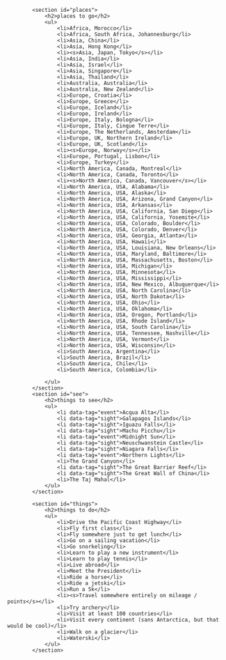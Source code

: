 			<section id="places">
				<h2>places to go</h2>
				<ul>
					<li>Africa, Morocco</li>
					<li>Africa, South Africa, Johannesburg</li>
					<li>Asia, China</li>
					<li>Asia, Hong Kong</li>
					<li><s>Asia, Japan, Tokyo</s></li>
					<li>Asia, India</li>
					<li>Asia, Israel</li>
					<li>Asia, Singapore</li>				
					<li>Asia, Thailand</li>
					<li>Australia, Australia</li>
					<li>Australia, New Zealand</li>
					<li>Europe, Croatia</li>
					<li>Europe, Greece</li>
					<li>Europe, Iceland</li>
					<li>Europe, Ireland</li>
					<li>Europe, Italy, Bologna</li>
					<li>Europe, Italy, Cinque Terre</li>
					<li>Europe, The Netherlands, Amsterdam</li>
					<li>Europe, UK, Northern Ireland</li>
					<li>Europe, UK, Scotland</li>
					<li><s>Europe, Norway</s></li>
					<li>Europe, Portugal, Lisbon</li>					
					<li>Europe, Turkey</li>
					<li>North America, Canada, Montreal</li>					
					<li>North America, Canada, Toronto</li>
					<li><s>North America, Canada, Vancouver</s></li>
					<li>North America, USA, Alabama</li>
					<li>North America, USA, Alaska</li>
					<li>North America, USA, Arizona, Grand Canyon</li>
					<li>North America, USA, Arkansas</li>
					<li>North America, USA, California, San Diego</li>
					<li>North America, USA, California, Yosemite</li>
					<li>North America, USA, Colorado, Boulder</li>
					<li>North America, USA, Colorado, Denver</li>
					<li>North America, USA, Georgia, Atlanta</li>
					<li>North America, USA, Hawaii</li>
					<li>North America, USA, Louisiana, New Orleans</li>
					<li>North America, USA, Maryland, Baltimore</li>
					<li>North America, USA, Massachusetts, Boston</li>
					<li>North America, USA, Michigan</li>
					<li>North America, USA, Minnesota</li>
					<li>North America, USA, Mississippi</li>
					<li>North America, USA, New Mexico, Albuquerque</li>
					<li>North America, USA, North Carolina</li>
					<li>North America, USA, North Dakota</li>
					<li>North America, USA, Ohio</li>
					<li>North America, USA, Oklahoma</li>
					<li>North America, USA, Oregon, Portland</li>
					<li>North America, USA, Rhode Island</li>
					<li>North America, USA, South Carolina</li>
					<li>North America, USA, Tennessee, Nashville</li>					
					<li>North America, USA, Vermont</li>
					<li>North America, USA, Wisconsin</li>
					<li>South America, Argentina</li>
					<li>South America, Brazil</li>					
					<li>South America, Chile</li>
					<li>South America, Colombia</li>

				</ul>
			</section>
			<section id="see">
				<h2>things to see</h2>
				<ul>
					<li data-tag="event">Acqua Alta</li>
					<li data-tag="sight">Galapagos Islands</li>
					<li data-tag="sight">Iguazu Falls</li>
					<li data-tag="sight">Machu Picchu</li>
					<li data-tag="event">Midnight Sun</li>
					<li data-tag="sight">Neuschwanstein Castle</li>
					<li data-tag="sight">Niagara Falls</li>
					<li data-tag="event">Northern Lights</li>					
					<li>The Grand Canyon</li>
					<li data-tag="sight">The Great Barrier Reef</li>
					<li data-tag="sight">The Great Wall of China</li>
					<li>The Taj Mahal</li>
				</ul>
			</section>

			<section id="things">
				<h2>things to do</h2>
				<ul>
					<li>Drive the Pacific Coast Highway</li>
					<li>Fly first class</li>
					<li>Fly somewhere just to get lunch</li>
					<li>Go on a sailing vacation</li>
					<li>Go snorkeling</li>
					<li>Learn to play a new instrument</li>
					<li>Learn to play tennis</li>
					<li>Live abroad</li>
					<li>Meet the President</li>
					<li>Ride a horse</li>
					<li>Ride a jetski</li>
					<li>Run a 5k</li>
					<li><s>Travel somewhere entirely on mileage / points</s></li>
					<li>Try archery</li>
					<li>Visit at least 100 countries</li>
					<li>Visit every continent (sans Antarctica, but that would be cool)</li>
					<li>Walk on a glacier</li>
					<li>Waterski</li>
				</ul>
			</section>

